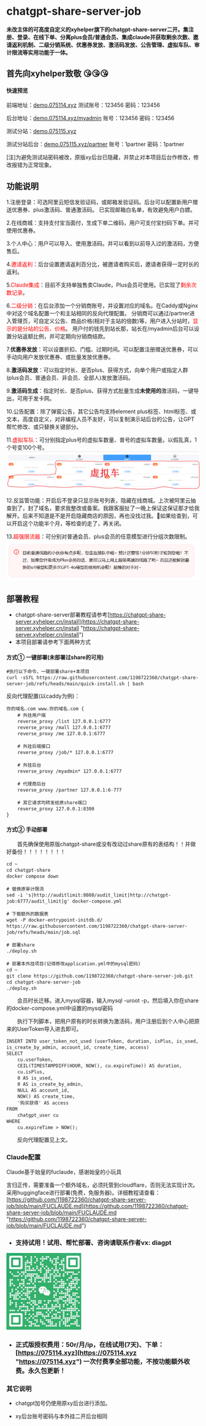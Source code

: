# chatgpt-share-server-job
#### 未改主体的可高度自定义的xyhelper旗下的chatgpt-share-server二开。集注册、登录、在线下单、分离plus会员/普通会员、集成claude并获取剩余次数、邀请返利机制、二级分销系统、优惠券发放、激活码发放、公告管理、虚拟车队、审计限流等实用功能于一体。

## 首先向xyhelper致敬 :kissing_heart::kissing_heart::kissing_heart:

#### 快速预览
前端地址：[demo.075114.xyz](https://demo.075114.xyz "demo.075114.xyz")   测试账号：123456  密码：123456

后台地址：[demo.075114.xyz/myadmin](https://demo.075114.xyz/myadmin "demo.075114.xyz/myadmin")  账号：123456 密码：123456

测试分站：[demo.075115.xyz](https://demo.075115.xyz "demo.075115.xyz")  

测试分站后台：[demo.075115.xyz/partner](https://demo.075115.xyz/partner "demo.075115.xyz/partner")   账号：1partner 密码：1partner

[注]为避免测试站密码被改，原版xy后台已隐藏，并禁止对本项目后台作修改，修改报错为正常现象。

## 功能说明
1.注册登录：可选阿里云短信发验证码，或邮箱发验证码。后台可以配置新用户赠送优惠券、plus激活码、普通激活码。 已实现邮箱白名单，有效避免用户白嫖。

2.在线商城：支持支付宝当面付，生成下单二维码，用户可支付宝扫码下单。并可使用优惠券。

3.个人中心：用户可以导入、使用激活码。并可以看到以前导入过的激活码，方便售后。

4.<span style="color:red;">邀请返利</span>：后台设置邀请返利百分比，被邀请者购买后，邀请者获得一定时长的返利。

5.<span style="color:red;">Claude集成</span>：目前不支持单独售卖Claude，Plus会员可使用。已实现了<span style="color:red;">剩余次数记录</span>。

6.<span style="color:red;">二级分销</span>：在后台添加一个分销商账号，并设置对应的域名。在Caddy或Nginx中对这个域名配置一个和主站相同的反向代理配置。 分销商可以通过/partner进入管理页，可自定义公告、商品价格(相对于主站的倍数)等，用户进入分站时，<span style="color:red">显示的是分站的公告、价格</span>。 用户付的钱先到站长那，站长在/myadmin后台可以设置分站返额比例，并可定期向分销商结款。

7.**优惠券发放**：可以设置折扣、门槛、过期时间。可以配置注册赠送优惠券，可以手动向用户发放优惠券、或批量发放优惠券。

8.**激活码发放**：可以指定时长、是否plus、获得方式，向单个用户或指定人群(plus会员、普通会员、非会员、全部人)发放激活码。

9.**激活码生成**：指定时长、是否plus、获得方式批量生成**未使用的**激活码，一键导出，可用于发卡网。

10.公告配置：除了弹窗公告，其它公告均支持element plus标签、html标签、或文本，高度自定义，对非编程人员不友好，可以复制演示站后台的公告，让GPT帮忙修改、或只替换关键部分。

11.<span style="color:red;">虚拟车队</span>：可分别指定plus号的虚拟车数量、普号的虚拟车数量。以假乱真，1个号变100个号。
<img src="https://raw.githubusercontent.com/1198722360/picture/main/20241003040523.png"/>

12.反监管功能：开启后不登录只显示账号列表，隐藏在线商城。上次被阿里云抽查到了，封了域名，要求我整改或备案。我跟客服扯了一晚上保证这保证那才给我解开。后来不知道是不是开启隐藏商店的原因，再也没找过我。🫥如果给查到，可以开启这个功能半个月，等检查的走了，再关闭。

13.<span style="color:red;">超强限流器</span>：可分别对普通会员、plus会员的任意模型进行分组次数限制。
<img src="https://raw.githubusercontent.com/1198722360/picture/main/20241003035842.png"/>


## 部署教程
- chatgpt-share-server部署教程请参考[https://chatgpt-share-server.xyhelper.cn/install](https://chatgpt-share-server.xyhelper.cn/install "https://chatgpt-share-server.xyhelper.cn/install")
- 本项目部署请参考下面两种方式
#### 方式① 一键部署(未部署过share的可用)
```shell
#执行以下命令，一键部署share+本项目
curl -sSfL https://raw.githubusercontent.com/1198722360/chatgpt-share-server-job/refs/heads/main/quick-install.sh | bash
```
反向代理配置(以caddy为例)：
```shell
你的域名.com www.你的域名.com {
    # 外挂用户端
    reverse_proxy /list 127.0.0.1:6777
    reverse_proxy /mall 127.0.0.1:6777
    reverse_proxy /me 127.0.0.1:6777
    
    # 外挂后端接口
    reverse_proxy /job/* 127.0.0.1:6777
    
    # 外挂后台
    reverse_proxy /myadmin* 127.0.0.1:6777
    
    # 代理商后台
    reverse_proxy /partner 127.0.0.1:6·777

    # 其它请求均转发给原share端口
    reverse_proxy 127.0.0.1:8300
}
```

#### 方式② 手动部署
&emsp;&emsp;首先确保使用原版chatgpt-share或没有改动过share原有的表结构！！并做好备份！！！！！！！！
```shell
cd ~
cd chatgpt-share
docker compose down

# 替换原审计限流
sed -i 's|http://auditlimit:8080/audit_limit|http://chatgpt-job:6777/audit_limit|g' docker-compose.yml

# 下载额外的数据表
wget -P docker-entrypoint-initdb.d/  https://raw.githubusercontent.com/1198722360/chatgpt-share-server-job/refs/heads/main/job.sql

# 部署share
./deploy.sh

# 部署本外挂项目(记得修改application.yml中的mysql密码)
cd ~
git clone https://github.com/1198722360/chatgpt-share-server-job.git
cd chatgpt-share-server-job
./deploy.sh
```

&emsp;&emsp;会员时长迁移。进入mysql容器，输入mysql -uroot -p，然后填入你在share的docker-compose.yml中设置的mysql密码

&emsp;&emsp;执行下列脚本，把用户原有的时长转换为激活码，用户注册后到个人中心把原来的UserToken导入进去即可。

```shell
INSERT INTO user_token_not_used (userToken, duration, isPlus, is_used, is_create_by_admin, account_id, create_time, access)
SELECT 
    cu.userToken, 
    CEIL(TIMESTAMPDIFF(HOUR, NOW(), cu.expireTime)) AS duration, 
    cu.isPlus, 
    0 AS is_used, 
    0 AS is_create_by_admin, 
    NULL AS account_id, 
    NOW() AS create_time, 
    '购买获得' AS access
FROM 
    chatgpt_user cu
WHERE 
    cu.expireTime > NOW();

```
&emsp;&emsp;反向代理配置见上文。

### Claude配置
Claude基于始皇的fuclaude，感谢始皇的小玩具

言归正传，需要准备一个额外域名，必须托管到cloudflare，否则无法实现计次。采用huggingface进行部署(免费，免服务器)。详细教程请查看：[https://github.com/1198722360/chatgpt-share-server-job/blob/main/FUCLAUDE.md](https://github.com/1198722360/chatgpt-share-server-job/blob/main/FUCLAUDE.md "https://github.com/1198722360/chatgpt-share-server-job/blob/main/FUCLAUDE.md")

- ### 支持试用！试用、帮忙部署、咨询请联系作者vx: diagpt 
<img height="200px" src="https://raw.githubusercontent.com/1198722360/picture/main/20241002161540.png"/>

- ### 正式版授权费用：50r/月/ip，在线试用(7天)、下单：[https://075114.xyz](https://075114.xyz "https://075114.xyz")  一次付费享全部功能，不按功能额外收费。永久包更新！

### 其它说明
- chatgpt加号仍使用原xy后台进行添加。

- xy后台账号密码与本外挂二开后台相同